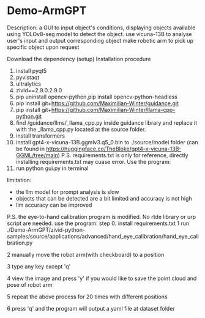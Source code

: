 # Demo-ArmGPT
Description:
a GUI to input object's conditions, displaying objects available
using YOLOv8-seg model to detect the object.
use vicuna-13B to analyse user's input and output corresponding object
make robotic arm to pick up specific object upon request

Download the dependency (setup)
Installation procedure
1. install pyqt5
2. pyvistaqt
3. ultralytics
4. zivid==2.9.0.2.9.0
5. pip uninstall opencv-python,pip install opencv-python-headless
6. pip install  git+https://github.com/Maximilian-Winter/guidance.git
7. pip install git+https://github.com/Maximilian-Winter/llama-cpp-python.git
8. find /guidance/llms/_llama_cpp.py inside guidance library and replace it with the _llama_cpp.py located at the source folder.
9. install transformers
10. install gpt4-x-vicuna-13B.ggmlv3.q5_0.bin to ./source/model folder (can be found in https://huggingface.co/TheBloke/gpt4-x-vicuna-13B-GGML/tree/main)
P.S. requirements.txt is only for reference, directly installing requirements.txt may cuase error.
Use the program:
1. run python gui.py in terminal

limitation:
- the llm model for prompt analysis is slow
- objects that can be detected are a bit limited and accuracy is not high
- llm accuracy can be improved

P.S. 
the eye-to-hand calibration program is modified. No rtde library or urp script are needed.
use the program:
step 0: install requirements.txt
1 run  ./Demo-ArmGPT/zivid-python-samples/source/applications/advanced/hand_eye_calibration/hand_eye_calibration.py

2 manually move the robot arm(with checkboard) to a position

3 type any key except 'q'

4 view the image and press 'y' if you would like to save the point cloud and pose of robot arm

5 repeat the above process for 20 times with different positions

6 press 'q' and the program will output a yaml file at dataset folder
